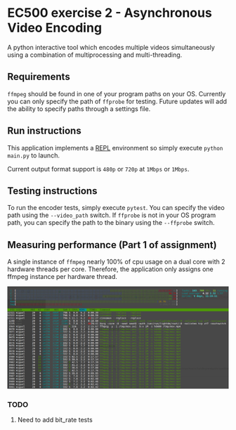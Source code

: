 # EC500 exercise 2 - Asynchronous Video Encoding
A python interactive tool which encodes multiple videos 
simultaneously using a combination of multiprocessing and
multi-threading.

## Requirements

`ffmpeg` should be found in one of your program paths on your OS. Currently you can only specify the path of 
`ffprobe` for testing. Future updates will add the ability to specify paths through a settings file. 

## Run instructions
This application implements a [REPL](https://en.wikipedia.org/wiki/Read%E2%80%93eval%E2%80%93print_loop) environment
so simply execute `python main.py` to launch.

Current output format support is `480p` or `720p` at `1Mbps` or `1Mbps`.

## Testing instructions
To run the encoder tests, simply execute `pytest`. You can specify the video path using the `--video_path` switch.
If `ffprobe` is not in your OS program path, you can specify the path to the binary using the `--ffprobe` switch.

## Measuring performance (Part 1 of assignment)
A single instance of `ffmpeg` nearly 100% of cpu usage on a dual core with 2 hardware threads per core.
Therefore, the application only assigns one ffmpeg instance per hardware thread.

![htop output](media/htop_output.png "htop output")

### TODO
1. Need to add bit_rate tests
